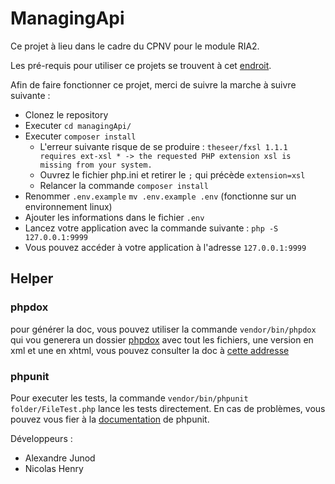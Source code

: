 # ManagingApi

Ce projet à lieu dans le cadre du CPNV pour le module RIA2.

Les pré-requis pour utiliser ce projets se trouvent à cet [endroit](./docs/environnement.md).

Afin de faire fonctionner ce projet, merci de suivre la marche à suivre suivante :

- Clonez le repository
- Executer `cd managingApi/`
- Executer `composer install`
  - L'erreur suivante risque de se produire : `theseer/fxsl 1.1.1 requires ext-xsl * -> the requested PHP extension xsl is missing from your system.`
  - Ouvrez le fichier php.ini et retirer le `;` qui précède `extension=xsl`
  - Relancer la commande `composer install`
- Renommer `.env.example` `mv .env.example .env` (fonctionne sur un environnement linux)
- Ajouter les informations dans le fichier `.env`
- Lancez votre application avec la commande suivante : `php -S 127.0.0.1:9999`
- Vous pouvez accéder à votre application à l'adresse `127.0.0.1:9999`

## Helper
### phpdox
pour générer la doc, vous pouvez utiliser la commande `vendor/bin/phpdox` qui vou generera un dossier [phpdox](./docs/phpdox) avec tout les fichiers, une version en xml et une en xhtml, vous pouvez consulter la doc à [cette addresse](./docs/phpdox/html/html/index.xhtml)

### phpunit
Pour executer les tests, la commande `vendor/bin/phpunit folder/FileTest.php`  lance les tests directement. En cas de problèmes, vous pouvez vous fier à la [documentation](https://phpunit.readthedocs.io/fr/latest/writing-tests-for-phpunit.html) de phpunit.

Développeurs :
- Alexandre Junod
- Nicolas Henry
